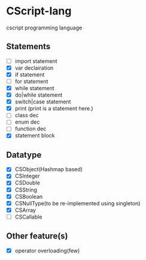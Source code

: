 # CScript-lang
cscript programming language

## Statements
- [ ] import statement
- [x] var declairation
- [x] if statement
- [ ] for statement
- [x] while statement
- [x] do|while statement
- [x] switch|case statement
- [x] print (print is a statement here.)
- [ ] class dec
- [ ] enum dec
- [ ] function dec
- [x] statement block

## Datatype
- [x] CSObject(Hashmap based)
- [x] CSInteger
- [x] CSDouble
- [x] CSString
- [x] CSBoolean
- [x] CSNullType(to be re-implemented using singleton)
- [x] CSArray
- [ ] CSCallable

## Other feature(s)
- [x] operator overloading(few)

